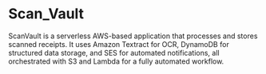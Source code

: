 # Scan_Vault
ScanVault is a serverless AWS-based application that processes and stores scanned receipts. It uses Amazon Textract for OCR, DynamoDB for structured data storage, and SES for automated notifications, all orchestrated with S3 and Lambda for a fully automated workflow.
